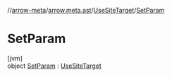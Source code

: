 //[arrow-meta](../../../../index.md)/[arrow.meta.ast](../../index.md)/[UseSiteTarget](../index.md)/[SetParam](index.md)

# SetParam

[jvm]\
object [SetParam](index.md) : [UseSiteTarget](../index.md)
